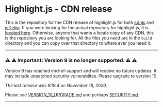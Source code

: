 # Highlight.js - CDN release

This is the repository for the CDN release of highlight.js for both
[cdnjs][1] and [jsDelivr][2]. If you were looking for the actual
repository for highlight.js, it is [located here][3]. Otherwise, anyone
that wants a locale copy of any CDN, this is the repository you are
looking for. All the files you need are in the `build` directory and you
can copy over that directory to where ever you need it.

[1]: https://cdnjs.com/libraries/highlight.js
[2]: http://www.jsdelivr.com/#!highlight.js
[3]: https://github.com/isagalaev/highlight.js

---

### :warning: :warning:  Important: Version 9 is no longer supported.  :warning: :warning:

Version 9 has reached end-of-support and will receive no future updates.
It may include unpatched security vulnerabiites.  Please upgrade to version 10.

*The last release was 9.18.4 on November 18, 2020.*

Please see [VERSION_10_UPGRADE.md](https://github.com/highlightjs/highlight.js/blob/master/VERSION_10_UPGRADE.md) and perhaps [SECURITY.md](https://github.com/highlightjs/highlight.js/blob/master/SECURITY.md).

---
